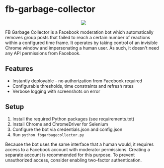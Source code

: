 # fb-garbage-collector

<p align="center"><img src="https://mssnt.pl/misc/github/fbgarbagecollector.png"></p>

FB Garbage Collector is a Facebook moderation bot which automatically removes group posts that failed to reach a certain number of reactions within a configured time frame. It operates by taking control of an invisible Chrome window and impersonating a human user. As such, it doesn't need any API permissions from Facebook.

## Features

* Instantly deployable - no authorization from Facebook required
* Configurable thresholds, time constraints and refresh rates
* Verbose logging with screenshots on error

## Setup

1. Install the required Python packages (see requirements.txt)
2. Install Chrome and ChromeDriver for Selenium
3. Configure the bot via credentials.json and config.json
4. Run `python fbgarbagecollector.py`

Because the bot uses the same interface that a human would, it requires access to a Facebook account with moderator permissions. Creating a separate account is recommended for this purpose. To prevent unauthorized access, consider enabling two-factor authentication.
